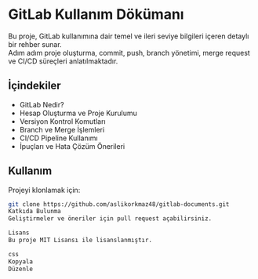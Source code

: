 # GitLab Kullanım Dökümanı

Bu proje, GitLab kullanımına dair temel ve ileri seviye bilgileri içeren detaylı bir rehber sunar.  
Adım adım proje oluşturma, commit, push, branch yönetimi, merge request ve CI/CD süreçleri anlatılmaktadır.

## İçindekiler

- GitLab Nedir?  
- Hesap Oluşturma ve Proje Kurulumu  
- Versiyon Kontrol Komutları  
- Branch ve Merge İşlemleri  
- CI/CD Pipeline Kullanımı  
- İpuçları ve Hata Çözüm Önerileri

## Kullanım

Projeyi klonlamak için:

```bash
git clone https://github.com/aslikorkmaz48/gitlab-documents.git
Katkıda Bulunma
Geliştirmeler ve öneriler için pull request açabilirsiniz.

Lisans
Bu proje MIT Lisansı ile lisanslanmıştır.

css
Kopyala
Düzenle
